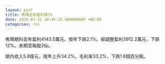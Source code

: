 ```yaml
---
layout: post
title: 希瑪去年盈利跌2%
date: 2020-03-31 20:45:25.000000000 +08:00
categories: rss
---
```


希瑪眼科去年盈利4143.5萬元，按年下跌2.1%。經調整盈利3912.2萬元，下跌12%。末期息每股2仙。

期內收入5.8億元，按年上升34.2%。毛利率33.2%，下跌1.6個百分點。
